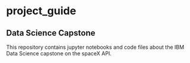 # project_guide

## Data Science Capstone
This repository contains jupyter notebooks and code files about the IBM Data Science capstone on the spaceX API.
